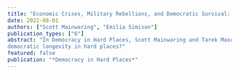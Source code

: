 ```yaml
---
title: "Economic Crises, Military Rebellions, and Democratic Survival: Argentina, 1983-2020"
date: 2022-08-01
authors: ["Scott Mainwaring", "Emilia Simison"]
publication_types: ["6"]
abstract: "In Democracy in Hard Places, Scott Mainwaring and Tarek Masoud bring together a distinguished cast of contributors to illustrate how democracies around the world continue to survive even in an age of democratic decline. Collectively, they argue that we can learn much from democratic survivals that were just as unexpected as the democratic erosions that have occurred in some corners of the developed world. Just as social scientists long believed that well-established, Western, educated, industrialized, and rich democracies were immortal, so too did they assign little chance of democracy to countries that lacked these characteristics. And yet, in defiance of decades of social science wisdom, many countries that were bereft of these hypothesized enabling conditions for democracy not only achieved it, but maintained it year after year. How does democracy persist in countries that are ethnically heterogenous, wracked by economic crisis, and plagued by state weakness? What is the secret of
democratic longevity in hard places?"
featured: false
publication: "*Democracy in Hard Places*"
---
```



